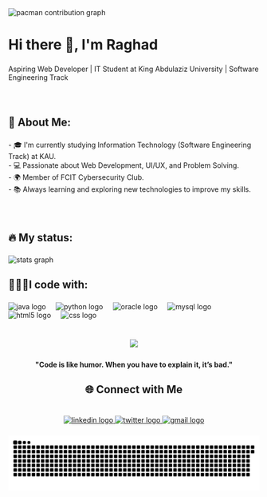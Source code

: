 <picture>
  <source media="(prefers-color-scheme: dark)" srcset="https://raw.githubusercontent.com/RaghadMAsiri/RaghadMAsiri/output/pacman-contribution-graph-dark.svg">
  <source media="(prefers-color-scheme: light)" srcset="https://raw.githubusercontent.com/RaghadMAsiri/RaghadMAsiri/output/pacman-contribution-graph.svg">
  <img alt="pacman contribution graph" src="https://raw.githubusercontent.com/RaghadMAsiri/RaghadMAsiri/output/pacman-contribution-graph.svg">
</picture>

###

<h1 align="left">Hi there 👋, I'm Raghad</h1>

###

<p align="left">Aspiring Web Developer | IT Student at King Abdulaziz University | Software Engineering Track</p>

###

<br clear="both">

<h2 align="left">🚀 About Me:</h2>

###

<p align="left">- 🎓 I'm currently studying Information Technology (Software Engineering Track) at KAU.  <br>- 💻 Passionate about Web Development, UI/UX, and Problem Solving.  <br>- 🌍 Member of FCIT Cybersecurity Club.  <br>- 📚 Always learning and exploring new technologies to improve my skills.</p>

###

<br clear="both">

<h2 align="left">🔥 My status:</h2>

###

<div align="left">
  <img src="https://github-readme-stats.vercel.app/api?username=RaghadMAsiri&hide_title=false&hide_rank=false&show_icons=true&include_all_commits=true&count_private=true&disable_animations=false&theme=dracula&locale=en&hide_border=false&order=1" height="150" alt="stats graph"  />
</div>

###

<h2 align="left">👩🏻‍💻I code with:</h2>

###

<div align="left">
  <img src="https://cdn.jsdelivr.net/gh/devicons/devicon/icons/java/java-original.svg" height="40" alt="java logo"  />
  <img width="12" />
  <img src="https://cdn.jsdelivr.net/gh/devicons/devicon/icons/python/python-original.svg" height="40" alt="python logo"  />
  <img width="12" />
  <img src="https://cdn.jsdelivr.net/gh/devicons/devicon/icons/oracle/oracle-original.svg" height="40" alt="oracle logo"  />
  <img width="12" />
  <img src="https://cdn.jsdelivr.net/gh/devicons/devicon/icons/mysql/mysql-original.svg" height="40" alt="mysql logo"  />
  <img width="12" />
  <img src="https://cdn.jsdelivr.net/gh/devicons/devicon/icons/html5/html5-original.svg" height="40" alt="html5 logo"  />
  <img width="12" />
  <img src="https://cdn.jsdelivr.net/gh/devicons/devicon/icons/css3/css3-original.svg" height="40" alt="css logo"  />
</div>

###

<br clear="both">

<div align="center">
  <img height="120" src="https://c.tenor.com/GfSX-u7VGM4AAAAC/coding.gif"  />
</div>

###

<h4 align="center">"Code is like humor. When you have to explain it, it’s bad."</h4>

###

<h2 align="center">🌐 Connect with Me</h2>

###

<br clear="both">

<div align="center">
  <a href="www.linkedin.com/in/raghad-asiri-93b478310" target="_blank">
    <img src="https://raw.githubusercontent.com/maurodesouza/profile-readme-generator/master/src/assets/icons/social/linkedin/default.svg" width="46" height="34" alt="linkedin logo"  />
  </a>
  <a href="https://x.com/rasirii_" target="_blank">
    <img src="https://raw.githubusercontent.com/maurodesouza/profile-readme-generator/master/src/assets/icons/social/twitter/default.svg" width="46" height="34" alt="twitter logo"  />
  </a>
  <a href="raghadasiri88gmail.com" target="_blank">
    <img src="https://raw.githubusercontent.com/maurodesouza/profile-readme-generator/master/src/assets/icons/social/gmail/default.svg" width="46" height="34" alt="gmail logo"  />
  </a>
</div>

###

<img src="https://raw.githubusercontent.com/RaghadMAsiri/RaghadMAsiri/output/snake.svg" alt="Snake animation" />

###
